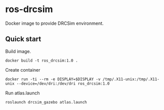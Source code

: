 ros-drcsim 
===========

Docker image to provide DRCSim environment.

Quick start
------------

Build image.

```
docker build -t ros_drcsim:1.0 .
```

Create container

```
docker run -ti --rm -e DISPLAY=$DISPLAY -v /tmp/.X11-unix:/tmp/.X11-unix --device=/dev/dri:/dev/dri ros_drcsim:1.0
```

Run atlas.launch

```
roslaunch drcsim_gazebo atlas.launch
```